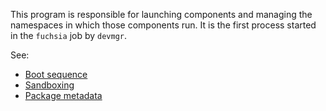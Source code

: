 This program is responsible for launching components and managing the namespaces in which those
components run. It is the first process started in the `fuchsia` job by `devmgr`.

See:

* [Boot sequence](https://fuchsia.git.corp.google.com/docs/+/HEAD/the-book/boot_sequence.md)
* [Sandboxing](https://fuchsia.git.corp.google.com/docs/+/HEAD/the-book/sandboxing.md)
* [Package metadata](https://fuchsia.git.corp.google.com/docs/+/HEAD/the-book/package_metadata.md)